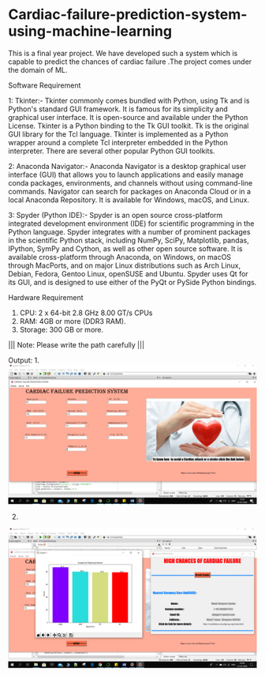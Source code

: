 # Cardiac-failure-prediction-system-using-machine-learning
This is a final year project. We have developed such a system which is capable to predict the chances of cardiac failure .The project comes under the domain of ML.     


Software Requirement

1: Tkinter:-
            Tkinter commonly comes bundled with Python, using Tk and is Python's standard GUI
framework. It is famous for its simplicity and graphical user interface. It is open-source and
available under the Python License. Tkinter is a Python binding to the Tk GUI toolkit. Tk is the
original GUI library for the Tcl language. Tkinter is implemented as a Python wrapper around a
complete Tcl interpreter embedded in the Python interpreter. There are several other popular
Python GUI toolkits.

2: Anaconda Navigator:-
             Anaconda Navigator is a desktop graphical user interface (GUI) that allows you to launch
applications and easily manage conda packages, environments, and channels without using
command-line commands. Navigator can search for packages on Anaconda Cloud or in a
local Anaconda Repository. It is available for Windows, macOS, and Linux.

3: Spyder (Python IDE):-
            Spyder is an open source cross-platform integrated development environment (IDE) for scientific
programming in the Python language. Spyder integrates with a number of prominent packages in
the scientific Python stack, including NumPy, SciPy, Matplotlib, pandas, IPython, SymPy and
Cython, as well as other open source software. It is available cross-platform through Anaconda,
on Windows, on macOS through MacPorts, and on major Linux distributions such as Arch
Linux, Debian, Fedora, Gentoo Linux, openSUSE and Ubuntu. Spyder uses Qt for its GUI, and is
designed to use either of the PyQt or PySide Python bindings.

Hardware Requirement
1. CPU: 2 x 64-bit 2.8 GHz 8.00 GT/s CPUs
2. RAM: 4GB or more (DDR3 RAM).
3. Storage: 300 GB or more.


||| Note: Please write the path carefully |||

Output: 
1.
![](images/output.png)

2.
![](images/output2.png)
